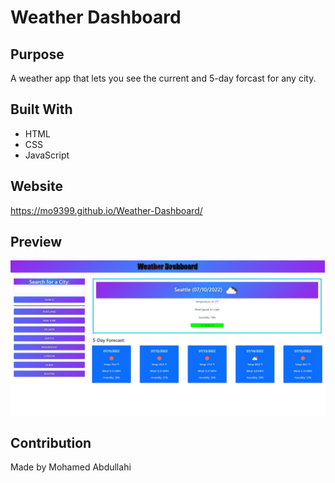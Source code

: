# Weather Dashboard

## Purpose

A weather app that lets you see the current and 5-day forcast for any city.

## Built With

- HTML
- CSS
- JavaScript

## Website

https://mo9399.github.io/Weather-Dashboard/

## Preview

![Screenshot of Weather Dashboard](assets/images/screenshot.jpeg)

## Contribution

Made by Mohamed Abdullahi
